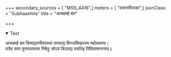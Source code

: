 +++
secondary_sources = [ "MSS_4416",]
meters = [ "वसन्ततिलका",]
jsonClass = "Subhaashita"
title = "आचक्ष्महे बत"

+++

<details open><summary>Text</summary>

आचक्ष्महे बत किमद्यतनीमवस्थां तस्याद्य विन्ध्यशिखरस्य महोन्नतस्य।  
यत्रैव सप्त मुनयस्तपसा निषेदुः सोऽयं किलाद्य वसतिह् पिशिताशनानाम्॥
</details>
